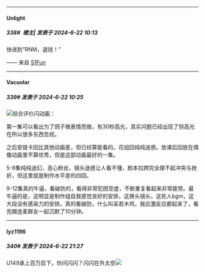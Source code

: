 ﻿
*****

####  Unlight  
##### 338#         楼主| 发表于 2024-6-22 10:13

快进到“RNM，退钱！”

—— 来自 [S1Fun](https://s1fun.koalcat.com)


*****

####  Vacuolar  
##### 339#       发表于 2024-6-22 10:25

<img src="https://static.saraba1st.com/image/smiley/face2017/001.png" referrerpolicy="no-referrer">综合评价闪动画：

第一集可以看出为了鸽子微表情而做，有30秒高光，其实问题已经出现了但高光在所以很多东西忽视。

之后安提卡回比其他动画差，但已经算能看的。花组回纯纯迷惑。放课后回放在偶像动画里不算优秀，但是这部动画最好的一集。

5-8集纯纯迷幻，恶心粉丝，镜头迷惑让人看不懂，剧本拉跨完全撑不起冲突与挫折，但这里就是制作水平差的四回。

9-12集真的牛逼，看破防的，看得非常犯困空虚，不断重复看起来非常疲劳。最牛逼的是，这明显是制作组自我感觉良好的安排，这换头镜头，这死人bgm，这大段没有感染力的安排。真的看破防，什么叫呆若木鸡，我应激反应都起来了，看完跟连麦群友一起沉默了10分钟。


*****

####  lyz1196  
##### 340#       发表于 2024-6-22 21:27

U149承上百万启下，你问闪闪？闪闪在外太空<img src="https://static.saraba1st.com/image/smiley/face2017/018.png" referrerpolicy="no-referrer">

